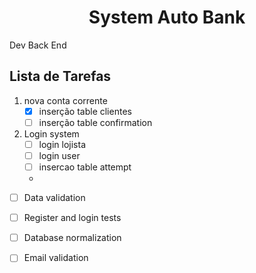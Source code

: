 <h1 align="center"> System Auto Bank </h1>
<p align="justify"> Dev Back End  </p>


## Lista de Tarefas
1. nova conta corrente 
    - [x] inserção table clientes
    - [ ] inserção table confirmation
2. Login system
    - [ ] login lojista
    - [ ] login user
    - [ ] insercao table attempt
    -
- [ ] Data validation
- [ ] Register and login tests
- [ ] Database normalization
- [ ] Email validation


 
